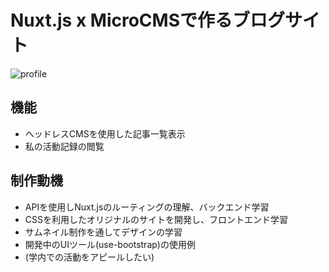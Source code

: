 # Nuxt.js x MicroCMSで作るブログサイト
![profile](https://github.com/user-attachments/assets/846740c5-1f04-4c34-8171-4fd047f5990a)

## 機能
- ヘッドレスCMSを使用した記事一覧表示
- 私の活動記録の閲覧

## 制作動機
- APIを使用しNuxt.jsのルーティングの理解、バックエンド学習
- CSSを利用したオリジナルのサイトを開発し、フロントエンド学習
- サムネイル制作を通してデザインの学習
- 開発中のUIツール(use-bootstrap)の使用例
- (学内での活動をアピールしたい)
